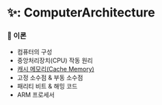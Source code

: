 # ✨: ComputerArchitecture

### 📌 이론
- 컴퓨터의 구성
- 중앙처리장치(CPU) 작동 원리
- [캐시 메모리(Cache Memory)](ComputerArchitecture/캐시메모리.md)
- 고정 소수점 & 부동 소수점
- 패리티 비트 & 해밍 코드
- ARM 프로세서
